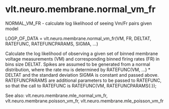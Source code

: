 # vlt.neuro.membrane.normal_vm_fr

  NORMAL_VM_FR - calculate log likelihood of seeing Vm/Fr pairs given model
 
  LOGP_OF_DATA = vlt.neuro.membrane.normal_vm_fr(VM, FR, DELTAT, RATEFUNC, RATEFUNCPARAMS, SIGMA, ...)
 
  Calculate the log likelihood of observing a given set of binned membrane voltage
  measurements (VM) and corresponding binned firing rates (FR) in bins size DELTAT.
  Spikes are assumed to be generated from a normal distribution, where the rate mu 
  is determined by RATEFUNC(VM, ...) * DELTAT and the standard deviation SIGMA is
  constant and passed above. RATEFUNCPARAMS are additional parameters to be passed
  to RATEFUNC, so that the call to RATEFUNC is RATEFUNC(VM, RATEFUNCPARAMS{:});
 
  See also: vlt.neuro.membrane.mle_normal_vm_fr, vlt.neuro.membrane.poisson_vm_fr, vlt.neuro.membrane.mle_poisson_vm_fr
